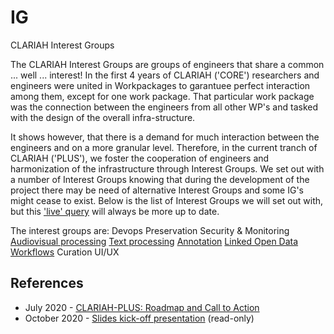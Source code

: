 # IG
CLARIAH Interest Groups

The CLARIAH Interest Groups are groups of engineers that share a common ... well ... interest! In the first 4 years of CLARIAH ('CORE') researchers and engineers were united in Workpackages to garantuee perfect interaction among them, except for one work package. That particular work package was the connection between the engineers from all other WP's and tasked with the design of the overall infra-structure.

It shows however, that there is a demand for much interaction between the engineers and on a more granular level. Therefore, in the current tranch of CLARIAH ('PLUS'), we foster the cooperation of engineers and harmonization of the infrastructure through Interest Groups. We set out with a number of Interest Groups knowing that during the development of the project there may be need of alternative Interest Groups and some IG's might cease to exist. Below is the list of Interest Groups we will set out with, but this ['live' query](https://github.com/CLARIAH?q=ig&type=&language=) will always be more up to date.

The interest groups are:
Devops
Preservation
Security & Monitoring
[Audiovisual processing](https://github.com/CLARIAH/IG-AVProcessing)
[Text processing](https://github.com/CLARIAH/IG-Text)
[Annotation](https://github.com/CLARIAH/IG-Annotation)
[Linked Open Data](https://github.com/CLARIAH/IG-LOD)
[Workflows](https://github.com/CLARIAH/IG-Workflows)
Curation
UI/UX




## References

* July 2020 - [CLARIAH-PLUS: Roadmap and Call to Action](docs/roadmap.pdf)
* October 2020 - [Slides kick-off presentation](https://docs.google.com/presentation/d/1ywZY3b3eW_uIlFEtJb5l6QPlB50_KKeFsB-qn1rVUXc/edit#slide=id.p)
    (read-only)


